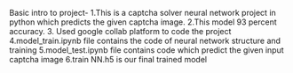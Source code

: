 Basic intro to project-
1.This is a captcha solver neural network project in python which predicts the given captcha image.
2.This model 93 percent accuracy.
3. Used google collab platform to code the project
4.model_train.ipynb file contains the code of neural network structure and training 
5.model_test.ipynb file contains code which predict the given input captcha image
6.train NN.h5 is our final trained model
